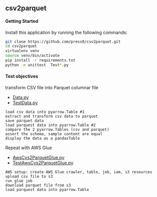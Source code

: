 ## csv2parquet

#### Getting Started

Install this application by running the following commands:

```bash
git clone https://github.com/press0/csv2parquet.git
cd csv2parquet
virtualenv venv
source venv/bin/activate
pip install -r requirements.txt
python -m unittest  Test*.py
```

#### Test objectives

transform CSV file into Parquet columnar file
 - [Data.py](Data.py)
 - [TestData.py](TestData.py)

```text
load csv data into pyarrow.Table #1 
extract and transform csv data to parquet
save parquet data
load parquest data into pyarrow.Table #2
compare the 2 pyarrow.Tables (csv and parquet)
assert the schema, sample content are equal
display the data as a pandasTable
```

Repeat with AWS Glue
 - [AwsCvs2ParquetGlue.py](AwsCvs2ParquetGlue.py)
- [TestAwsCvs2ParquetGlue.py](TestAwsCvs2ParquetGlue.py)

```text
AWS setup: create AWS Glue crawler, table, job, iam, s3 resources  
upload csv file to s3
run glue job
download parquet file from s3
load parquest data into pyarrow.Table
```

